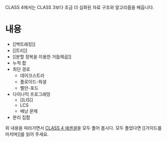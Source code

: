 CLASS 4에서는 CLASS 3보다 조금 더 심화된 자료 구조와 알고리즘을 배웁니다.
# 내용
- [[백트래킹]]
- [[트리]]
- [[분할 정복을 이용한 거듭제곱]]
- 누적 합
- 최단 경로
    - 데이크스트라
    - 플로이드-워셜
    - 벨만-포드
- 다이나믹 프로그래밍
    - [[LIS]]
    - LCS
    - 배낭 문제
- 분리 집합

위 내용을 따라가면서 [CLASS 4 에센셜](https://solved.ac/class/3e)을 모두 풀어 봅시다.
모두 풀었다면 [[가이드를 마치며]]를 읽어 주세요.